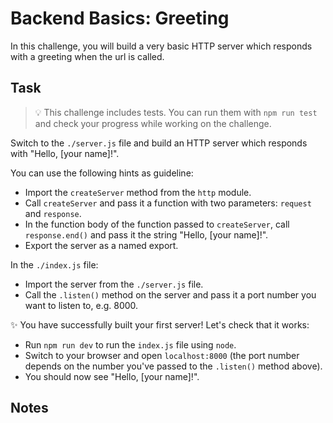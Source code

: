 # Backend Basics: Greeting

In this challenge, you will build a very basic HTTP server which responds with a greeting when the url is called.

## Task

> 💡 This challenge includes tests. You can run them with `npm run test` and check your progress while working on the challenge.

Switch to the `./server.js` file and build an HTTP server which responds with "Hello, [your name]!".

You can use the following hints as guideline:

- Import the `createServer` method from the `http` module.
- Call `createServer` and pass it a function with two parameters: `request` and `response`.
- In the function body of the function passed to `createServer`, call `response.end()` and pass it the string "Hello, [your name]!".
- Export the server as a named export.

In the `./index.js` file:

- Import the server from the `./server.js` file.
- Call the `.listen()` method on the server and pass it a port number you want to listen to, e.g. 8000.

✨ You have successfully built your first server! Let's check that it works:

- Run `npm run dev` to run the `index.js` file using `node`.
- Switch to your browser and open `localhost:8000` (the port number depends on the number you've passed to the `.listen()` method above).
- You should now see "Hello, [your name]!".

## Notes

- You only have to touch the `./server.js` and `./index.js` files.

## Development

> ❗️ This project is a node server. Server output can be viewed in the terminal.

### Local Development

To work locally, please install the dependencies using `npm i` first.

Run `npm run start` to start the node server and open [localhost:3000](http://localhost:3000) in a browser.

Use `npm run test` to run the tests.

### CodeSandbox Cloud

Select the "Preview: 3000" tab to view this project.

Select the "Tests: logs" tab to view the tests.

> The `npm run start` and `npm run test` scripts run automatically.

### Scripts

You can use the following commands:

- `npm run start` to starts the node server
- `npm run test` to run the tests
- `npm run lint` to run the linter
